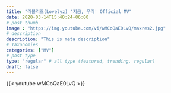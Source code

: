 ```yaml
---
title: "러블리즈(Lovelyz) '지금, 우리' Official MV"
date: 2020-03-14T15:40:24+06:00
# post thumb
image : "https://img.youtube.com/vi/wMCoQaE0LvQ/maxres2.jpg"
# description
description: "This is meta description"
# Taxonomies
categories: ["MV"]
# post type
type: "regular" # all type (featured, trending, regular)
draft: false
---
```


{{< youtube wMCoQaE0LvQ >}}
